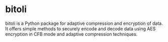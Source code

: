 # bitoli
 bitoli is a Python package for adaptive compression and encryption of data. It offers simple methods to securely encode and decode data using AES encryption in CFB mode and adaptive compression techniques.
